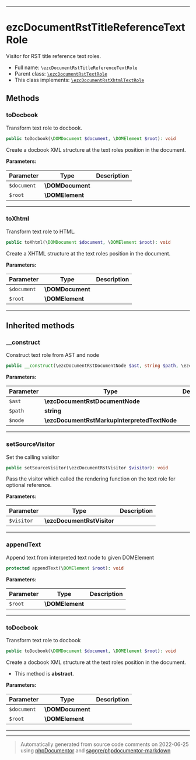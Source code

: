 ***

# ezcDocumentRstTitleReferenceTextRole

Visitor for RST title reference text roles.



* Full name: `\ezcDocumentRstTitleReferenceTextRole`
* Parent class: [`\ezcDocumentRstTextRole`](./ezcDocumentRstTextRole.md)
* This class implements:
[`\ezcDocumentRstXhtmlTextRole`](./ezcDocumentRstXhtmlTextRole.md)




## Methods


### toDocbook

Transform text role to docbook.

```php
public toDocbook(\DOMDocument $document, \DOMElement $root): void
```

Create a docbook XML structure at the text roles position in the
document.






**Parameters:**

| Parameter | Type | Description |
|-----------|------|-------------|
| `$document` | **\DOMDocument** |  |
| `$root` | **\DOMElement** |  |




***

### toXhtml

Transform text role to HTML.

```php
public toXhtml(\DOMDocument $document, \DOMElement $root): void
```

Create a XHTML structure at the text roles position in the document.






**Parameters:**

| Parameter | Type | Description |
|-----------|------|-------------|
| `$document` | **\DOMDocument** |  |
| `$root` | **\DOMElement** |  |




***


## Inherited methods


### __construct

Construct text role from AST and node

```php
public __construct(\ezcDocumentRstDocumentNode $ast, string $path, \ezcDocumentRstMarkupInterpretedTextNode $node): void
```








**Parameters:**

| Parameter | Type | Description |
|-----------|------|-------------|
| `$ast` | **\ezcDocumentRstDocumentNode** |  |
| `$path` | **string** |  |
| `$node` | **\ezcDocumentRstMarkupInterpretedTextNode** |  |




***

### setSourceVisitor

Set the calling vaisitor

```php
public setSourceVisitor(\ezcDocumentRstVisitor $visitor): void
```

Pass the visitor which called the rendering function on the text role
for optional reference.






**Parameters:**

| Parameter | Type | Description |
|-----------|------|-------------|
| `$visitor` | **\ezcDocumentRstVisitor** |  |




***

### appendText

Append text from interpreted text node to given DOMElement

```php
protected appendText(\DOMElement $root): void
```








**Parameters:**

| Parameter | Type | Description |
|-----------|------|-------------|
| `$root` | **\DOMElement** |  |




***

### toDocbook

Transform text role to docbook

```php
public toDocbook(\DOMDocument $document, \DOMElement $root): void
```

Create a docbook XML structure at the text roles position in the
document.


* This method is **abstract**.



**Parameters:**

| Parameter | Type | Description |
|-----------|------|-------------|
| `$document` | **\DOMDocument** |  |
| `$root` | **\DOMElement** |  |




***


***
> Automatically generated from source code comments on 2022-06-25 using [phpDocumentor](http://www.phpdoc.org/) and [saggre/phpdocumentor-markdown](https://github.com/Saggre/phpDocumentor-markdown)
